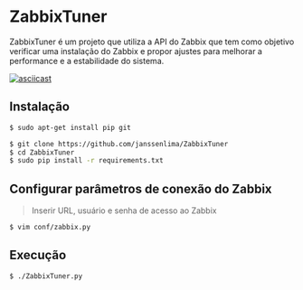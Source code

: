 # ZabbixTuner

ZabbixTuner é um projeto que utiliza a API do Zabbix que tem como objetivo verificar uma instalação do Zabbix e propor ajustes para melhorar a performance e a estabilidade do sistema.

[![asciicast](https://drive.google.com/open?id=0B-1IJgvsafwKanJTOFo0aHd2UzA)](https://asciinema.org/a/2ffakm0mxs70i6ipko5jmyt63)

## Instalação

```sh
$ sudo apt-get install pip git

$ git clone https://github.com/janssenlima/ZabbixTuner
$ cd ZabbixTuner
$ sudo pip install -r requirements.txt
```

## Configurar parâmetros de conexão do Zabbix

>Inserir URL, usuário e senha de acesso ao Zabbix

```sh
$ vim conf/zabbix.py
```

## Execução

```sh
$ ./ZabbixTuner.py
```
